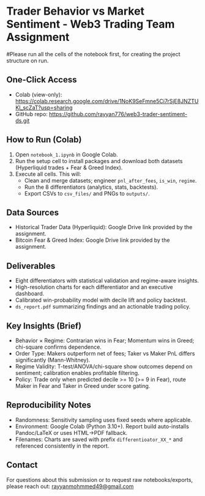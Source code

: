
# Trader Behavior vs Market Sentiment - Web3 Trading Team Assignment

#Please run all the cells of the notebook first, for creating the project structure on run.


## One-Click Access
- Colab (view-only): <https://colab.research.google.com/drive/1NoK9SeFmne5Ci7rSjE8JNZTUKl_scZaT?usp=sharing>
- GitHub repo: <https://github.com/rayyan776/web3-trader-sentiment-ds.git>




## How to Run (Colab)
1. Open `notebook_1.ipynb` in Google Colab.
2. Run the setup cell to install packages and download both datasets (Hyperliquid trades + Fear & Greed Index).
3. Execute all cells. This will:
   - Clean and merge datasets; engineer `pnl_after_fees`, `is_win`, `regime`.
   - Run the 8 differentiators (analytics, stats, backtests).
   - Export CSVs to `csv_files/` and PNGs to `outputs/`.


## Data Sources
- Historical Trader Data (Hyperliquid): Google Drive link provided by the assignment.
- Bitcoin Fear & Greed Index: Google Drive link provided by the assignment.

## Deliverables
- Eight differentiators with statistical validation and regime-aware insights.
- High-resolution charts for each differentiator and an executive dashboard.
- Calibrated win-probability model with decile lift and policy backtest.
- `ds_report.pdf` summarizing findings and an actionable trading policy.

## Key Insights (Brief)
- Behavior × Regime: Contrarian wins in Fear; Momentum wins in Greed; chi-square confirms dependence.
- Order Type: Makers outperform net of fees; Taker vs Maker PnL differs significantly (Mann-Whitney).
- Regime Validity: T-test/ANOVA/chi-square show outcomes depend on sentiment; calibration enables profitable filtering.
- Policy: Trade only when predicted decile >= 10 (>= 9 in Fear), route Maker in Fear and Taker in Greed under score gating.

## Reproducibility Notes
- Randomness: Sensitivity sampling uses fixed seeds where applicable.
- Environment: Google Colab (Python 3.10+). Report build auto-installs Pandoc/LaTeX or uses HTML->PDF fallback.
- Filenames: Charts are saved with prefix `differentioator_XX_*` and referenced consistently in the report.

## Contact
For questions about this submission or to request raw notebooks/exports, please reach out: <rayyanmohmmed49@gmail.com>
